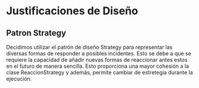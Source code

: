 # Justificaciones de Diseño

## Patron Strategy

Decidimos utilizar el patrón de diseño Strategy para representar las diversas formas de responder a posibles incidentes. Esto se debe a que se requiere la capacidad de añadir nuevas formas de reaccionar antes estos en el futuro de manera sencilla. Esto proporciona una mayor cohesión a la clase ReaccionStrategy y además, permite cambiar de estretegia durante la ejecución.
